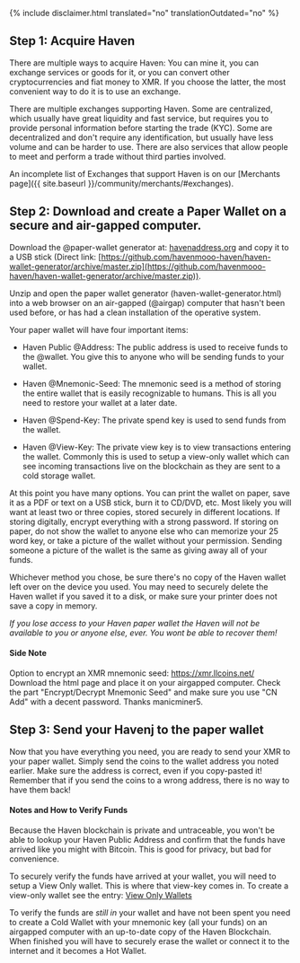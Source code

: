 {% include disclaimer.html translated="no" translationOutdated="no" %}

## Step 1: Acquire Haven
There are multiple ways to acquire Haven: You can mine it, you can exchange services or goods for it, or you can convert other cryptocurrencies and fiat money to XMR. If you choose the latter, the most convenient way to do it is to use an exchange.

There are multiple exchanges supporting Haven. Some are centralized, which usually have great liquidity and fast service, but requires you to provide personal information before starting the trade (KYC). Some are decentralized and don't require any identification, but usually have less volume and can be harder to use. There are also services that allow people to meet and perform a trade without third parties involved.

An incomplete list of Exchanges that support Haven is on our [Merchants page]({{ site.baseurl }}/community/merchants/#exchanges).

## Step 2: Download and create a Paper Wallet on a secure and air-gapped computer.
Download the @paper-wallet generator at: [havenaddress.org](https://havenaddress.org) and copy it to a USB stick (Direct link: [https://github.com/havenmooo-haven/haven-wallet-generator/archive/master.zip](https://github.com/havenmooo-haven/haven-wallet-generator/archive/master.zip)).

Unzip and open the paper wallet generator (haven-wallet-generator.html) into a web browser on an air-gapped (@airgap) computer that hasn't been used before, or has had a clean installation of the operative system.

Your paper wallet will have four important items:

- Haven Public @Address: The public address is used to receive funds to the @wallet. You give this to anyone who will be sending funds to your wallet.

- Haven @Mnemonic-Seed: The mnemonic seed is a method of storing the entire wallet that is easily recognizable to humans.  This is all you need to restore your wallet at a later date.

- Haven @Spend-Key: The private spend key is used to send funds from the wallet.

- Haven @View-Key: The private view key is to view transactions entering the wallet. Commonly this is used to setup a view-only wallet which can see incoming transactions live on the blockchain as they are sent to a cold storage wallet.

At this point you have many options. You can print the wallet on paper, save it as a PDF or text on a USB stick, burn it to CD/DVD, etc. Most likely you will want at least two or three copies, stored securely in different locations. If storing digitally, encrypt everything with a strong password.  If storing on paper, do not show the wallet to anyone else who can memorize your 25 word key, or take a picture of the wallet without your permission.  Sending someone a picture of the wallet is the same as giving away all of your funds.

Whichever method you chose, be sure there's no copy of the Haven wallet left over on the device you used. You may need to securely delete the Haven wallet if you saved it to a disk, or make sure your printer does not save a copy in memory.

*If you lose access to your Haven paper wallet the Haven will not be available to you or anyone else, ever. You wont be able to recover them!*

#### Side Note
Option to encrypt an XMR mnemonic seed: https://xmr.llcoins.net/  
Download the html page and place it on your airgapped computer. Check the part "Encrypt/Decrypt Mnemonic Seed" and make sure you use "CN Add" with a decent password. Thanks manicminer5.

## Step 3: Send your Havenj to the paper wallet
Now that you have everything you need, you are ready to send your XMR to your paper wallet. Simply send the coins to the wallet address you noted earlier. Make sure the address is correct, even if you copy-pasted it! Remember that if you send the coins to a wrong address, there is no way to have them back!  

#### Notes and How to Verify Funds
Because the Haven blockchain is private and untraceable, you won't be able to lookup your Haven Public Address and confirm that the funds have arrived like you might with Bitcoin. This is good for privacy, but bad for convenience.

To securely verify the funds have arrived at your wallet, you will need to setup a View Only wallet. This is where that view-key comes in. To create a view-only wallet see the entry: [View Only Wallets]({{site.baseurl}}/resources/user-guides/view_only.html)

To verify the funds are *still in* your wallet and have not been spent you need to create a Cold Wallet with your mnemonic key (all your funds) on an airgapped computer with an up-to-date copy of the Haven Blockchain. When finished you will have to securely erase the wallet or connect it to the internet and it becomes a Hot Wallet.